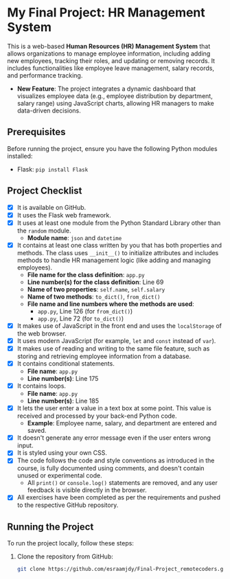 # My Final Project: HR Management System

This is a web-based **Human Resources (HR) Management System** that allows organizations to manage employee information, including adding new employees, tracking their roles, and updating or removing records. It includes functionalities like employee leave management, salary records, and performance tracking.

- **New Feature**: The project integrates a dynamic dashboard that visualizes employee data (e.g., employee distribution by department, salary range) using JavaScript charts, allowing HR managers to make data-driven decisions.

## Prerequisites

Before running the project, ensure you have the following Python modules installed:
- Flask: `pip install Flask`



## Project Checklist

- [x] It is available on GitHub.
- [x] It uses the Flask web framework.
- [x] It uses at least one module from the Python Standard Library other than the `random` module.
  - **Module name**: `json` and `datetime`
- [x] It contains at least one class written by you that has both properties and methods. The class uses `__init__()` to initialize attributes and includes methods to handle HR management logic (like adding and managing employees).
  - **File name for the class definition**: `app.py`
  - **Line number(s) for the class definition**: Line 69
  - **Name of two properties**: `self.name`, `self.salary`
  - **Name of two methods**: `to_dict()`, `from_dict()`
  - **File name and line numbers where the methods are used**:
    - `app.py`, Line 126 (for `from_dict()`)
    - `app.py`, Line 72 (for `to_dict()`)
- [x] It makes use of JavaScript in the front end and uses the `localStorage` of the web browser.
- [x] It uses modern JavaScript (for example, `let` and `const` instead of `var`).
- [x] It makes use of reading and writing to the same file feature, such as storing and retrieving employee information from a database.
- [x] It contains conditional statements.
  - **File name**: `app.py`
  - **Line number(s)**: Line 175
- [x] It contains loops.
  - **File name**: `app.py`
  - **Line number(s)**: Line 185
- [x] It lets the user enter a value in a text box at some point. This value is received and processed by your back-end Python code.
  - **Example**: Employee name, salary, and department are entered and saved.
- [x] It doesn't generate any error message even if the user enters wrong input.
- [x] It is styled using your own CSS.
- [x] The code follows the code and style conventions as introduced in the course, is fully documented using comments, and doesn't contain unused or experimental code.
  - All `print()` or `console.log()` statements are removed, and any user feedback is visible directly in the browser.
- [x] All exercises have been completed as per the requirements and pushed to the respective GitHub repository.

## Running the Project

To run the project locally, follow these steps:

1. Clone the repository from GitHub:
   ```bash
   git clone https://github.com/esraamjdy/Final-Project_remotecoders.git
